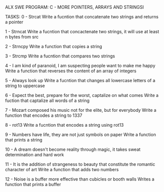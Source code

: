 ALX SWE PROGRAM: C - MORE POINTERS, ARRAYS AND STRINGSI

TASKS:
0 - Strcat
Write a fucntion that concatenate two strings and returns a pointer

1 - Strncat
Write a fucntion that concactenate two strings, it will use at least
n bytes from src

2 - Strncpy
Write a function that copies a string

3 - Strcmp
Write a fucntion that compares two strings

4 - I am kind of paranoid, I am suspecting people want to make me happy
Write a function that reverses the content of an array of integers

5 - Always look up
Write a fucntion that changes all lowercase letters of a string to
uppercase

6 - Expect the best, prepare for the worst, captalize on what comes
Write a fuction that captalize all words of a string

7 - Mozart composed his music not for the elite, but for everybody
Write a function that encodes a string to 1337

8 - rot13
Write a fucntion that encodes a string using rot13

9 - Numbers have life, they are not just symbols on paper
Write a function that prints a string

10 - A dream doesn't become reality through magic, it takes sweat
determination and hard work

11 - It is the addition of strangeness to beauty that constitute the
romantic character of art
Write a function that adds two numbers

12 - Noise is a buffer more effective than cubicles or booth walls
Writes a function that prints a buffer
